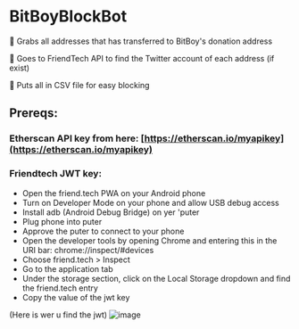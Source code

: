 # BitBoyBlockBot
🐔 Grabs all addresses that has transferred to BitBoy's donation address

🐔 Goes to FriendTech API to find the Twitter account of each address (if exist)

🐔 Puts all in CSV file for easy blocking


## Prereqs:

### Etherscan API key from here: [https://etherscan.io/myapikey](https://etherscan.io/myapikey)

### Friendtech JWT key:

* Open the friend.tech PWA on your Android phone
* Turn on Developer Mode on your phone and allow USB debug access
* Install adb (Android Debug Bridge) on yer 'puter
* Plug phone into puter
* Approve the puter to connect to your phone 
* Open the developer tools by opening Chrome and entering this in the URI bar: chrome://inspect/#devices
* Choose friend.tech > Inspect
* Go to the application tab
* Under the storage section, click on the Local Storage dropdown and find the friend.tech entry
* Copy the value of the jwt key

(Here is wer u find the jwt)
![image](https://github.com/Decentricity/BitBoyBlockBot/assets/76634353/aefd78de-e98c-4f05-9508-0aa1c537c284)



